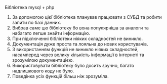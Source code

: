 Бібліотека mysql + php
1. За допомогою цієї бібліотека планував працювати з СУБД та робити запити по базі данних.
2. Вибрав саме цю бібліотеку бо вона популярніша за аналоги та набагато легше знайти інформацію.
3. При підключенні бібліотеки ніяких складностей не виникло.
4. Документація дуже проста та лояльна до нових користувачів.
5. З використанням функцій не виникло ніяких складностей, насамперед через велику кількість інформації в інтернеті та зрозумілою документацією.
6. Використовувати бібліотеку було досить зручно, багато надлишкового коду не було.
7. Поведінка усіх функцій більш ніж зрозуміла.
